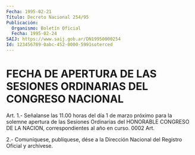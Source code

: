 ```yaml
---
Fecha: 1995-02-21
Título: Decreto Nacional 254/95
Publicación:
  Organismo: Boletín Oficial
  Fecha: 1995-02-24
SAIJ: https://www.saij.gob.ar/DN19950000254
Id: 123456789-0abc-452-0000-5991soterced
---
```

# FECHA DE APERTURA DE LAS SESIONES ORDINARIAS DEL CONGRESO NACIONAL

<a id="1"></a>
Art.  1.- Señalanse las 11.00 horas del día 1 de marzo próximo para la solemne  apertura  de las Sesiones Ordinarias del HONORABLE CONGRESO DE LA NACION, correspondientes  al año en curso. 0002 Art.

2.-  Comuníquese,  publíquese,  dése  a la Dirección  Nacional  del Registro Oficial y archívese.